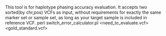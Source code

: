 This tool is for haplotype phasing accuracy evaluation. It accepts two sorted(by chr,pos) VCFs as input, without requirements for exactly the same marker set or sample set, as long as your target sample is included in reference VCF.
perl switch_error_calculator.pl <need_to_evaluate.vcf> <gold_standard.vcf>
